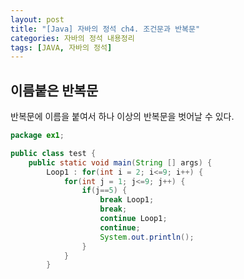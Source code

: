```yaml
---
layout: post
title: "[Java] 자바의 정석 ch4. 조건문과 반복문"
categories: 자바의 정석 내용정리
tags: [JAVA, 자바의 정석]
---
```


## 이름붙은 반복문

반복문에 이름을 붙여서 하나 이상의 반복문을 벗어날 수 있다.

~~~java
package ex1;

public class test {
	public static void main(String [] args) {
		Loop1 : for(int i = 2; i<=9; i++) {
			for(int j = 1; j<=9; j++) {
				if(j==5) {
					break Loop1;
					break;
					continue Loop1;
					continue;
					System.out.println();
				}
			}
		}

~~~